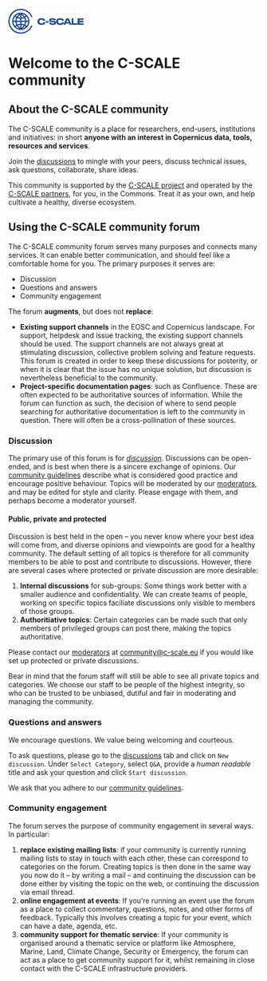 [<img src="imgs/logo-c-scale-horizontal-blue.png" width="30%" height="30%">](https://c-scale.eu/)

# Welcome to the C-SCALE community

## About the C-SCALE community
The C-SCALE community is a place for researchers, end-users, institutions and initiatives:  in short **anyone with an interest in Copernicus data, tools, resources and services**.

Join the [discussions](https://github.com/c-scale-community/discussions/discussions) to mingle with your peers, discuss technical issues, ask questions, collaborate, share ideas. 

This community is supported by the [C-SCALE project](https://c-scale.eu/) and operated by the [C-SCALE partners](https://c-scale.eu/partners/), for you, in the Commons. Treat it as your own, and help cultivate a healthy, diverse ecosystem.

## Using the C-SCALE community forum
The C-SCALE community forum serves many purposes and connects many services. It can enable better communication, and should feel like a comfortable home for you. The primary purposes it serves are:
* Discussion
* Questions and answers
* Community engagement

The forum **augments**, but does not **replace**:
* **Existing support channels** in the EOSC and Copernicus landscape. For support, helpdesk and issue tracking, the existing support channels should be used. The support channels are not always great at stimulating discussion, collective problem solving and feature requests. This forum is created in order to keep these discussions for posterity, or when it is clear that the issue has no unique solution, but discussion is nevertheless beneficial to the community.
* **Project-specific documentation pages**: such as Confluence. These are often expected to be authoritative sources of information. While the forum can function as such, the decision of where to send people searching for authoritative documentation is left to the community in question. There will often be a cross-pollination of these sources.

### Discussion
The primary use of this forum is for [_discussion_](https://github.com/c-scale-community/discussions/discussions). Discussions can be open-ended, and is best when there is a sincere exchange of opinions. Our [community guidelines](https://github.com/c-scale-community/discussions/blob/main/commmunity_guidelines.md) describe what is considered good practice and encourage positive behaviour. Topics will be moderated by our [moderators](https://github.com/orgs/c-scale-community/people?query=role%3Aowner), and may be edited for style and clarity. Please engage with them, and perhaps become a moderator yourself.

#### Public, private and protected
Discussion is best held in the open – you never know where your best idea will come from, and diverse opinions and viewpoints are good for a healthy community. The default setting of all topics is therefore for all community members to be able to post and contribute to discussions. However, there are several cases where protected or private discussion are more desirable:
1. **Internal discussions** for sub-groups: Some things work better with a smaller audience and confidentiality. We can create teams of people, working on specific topics faciliate discussions only visible to members of those groups.
2. **Authoritiative topics**: Certain categories can be made such that only members of privileged groups can post there, making the topics authoritative.

Please contact our [moderators](https://github.com/orgs/c-scale-community/people?query=role%3Aowner) at [community@c-scale.eu](mailto:community@c-scale.eu) if you would like set up protected or private discussions.

Bear in mind that the forum staff will still be able to see all private topics and categories. We choose our staff to be people of the highest integrity, so who can be trusted to be unbiased, dutiful and fair in moderating and managing the community.

### Questions and answers
We encourage questions. We value being welcoming and courteous.

To ask questions, please go to the [discussions](https://github.com/c-scale-community/discussions/discussions) tab and click on `New discussion`. Under `Select Category`, select `Q&A`, provide a _human readable_ title and ask your question and click `Start discussion`.

We ask that you adhere to our [community guidelines](https://github.com/c-scale-community/discussions/blob/main/commmunity_guidelines.md).

### Community engagement
The forum serves the purpose of community engagement in several ways. In particular:
1. **replace existing mailing lists**: if your community is currently running mailing lists to stay in touch with each other, these can correspond to categories on the forum. Creating topics is then done in the same way you now do it – by writing a mail – and continuing the discussion can be done either by visiting the topic on the web, or continuing the discussion via email thread.
2. **online engagement at events**: If you’re running an event use the forum as a place to collect commentary, questions, notes, and other forms of feedback. Typically this involves creating a topic for your event, which can have a date, agenda, etc.
3. **community support for thematic service**: If your community is organised around a thematic service or platform like Atmosphere, Marine, Land, Climate Change, Security or Emergency, the forum can act as a place to get community support for it, whilst remaining in close contact with the C-SCALE infrastructure providers.
